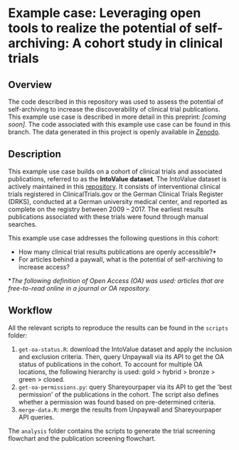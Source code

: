 # Example case: Leveraging open tools to realize the potential of self-archiving: A cohort study in clinical trials

## Overview

The code described in this repository was used to assess the potential of
self-archiving to increase the discoverability of clinical trial publications.
This example use case is described in more detail in this preprint:
*[coming soon]*. The code associated with this example use case can be found in
this branch. The data generated in this project is openly available in [Zenodo](https://doi.org/10.5281/zenodo.7154254).

## Description

This example use case builds on a cohort of clinical trials and associated
publications, referred to as the **IntoValue dataset**. The IntoValue dataset is
actively maintained in this [repository](https://github.com/maia-sh/intovalue-data).
It consists of interventional clinical trials registered in ClinicalTrials.gov
or the German Clinical Trials Register (DRKS), conducted at a German university
medical center, and reported as complete on the registry between 2009 – 2017. The
earliest results publications associated with these trials were found through
manual searches.

This example use case addresses the following questions in this cohort:
- How many clinical trial results publications are openly accessible?*
- For articles behind a paywall, what is the potential of self-archiving to
increase access?

**The following definition of Open Access (OA) was used: articles that are*
*free-to-read online in a journal or OA repository.*

## Workflow

All the relevant scripts to reproduce the results can be found in the `scripts`
folder:

1) `get-oa-status.R`: download the IntoValue dataset and apply the inclusion and
exclusion criteria. Then, query Unpaywall via its API to get the OA status of
publications in the cohort. To account for multiple OA locations, the following
hierarchy is used: gold > hybrid > bronze > green > closed.
2) `get-oa-permissions.py`: query Shareyourpaper via its API to get the 'best
permission' of the publications in the cohort. The script also defines whether
a permission was found based on pre-determined criteria.
3) `merge-data.R`: merge the results from Unpaywall and Shareyourpaper API
queries.

The `analysis` folder contains the scripts to generate the trial screening
flowchart and the publication screening flowchart.